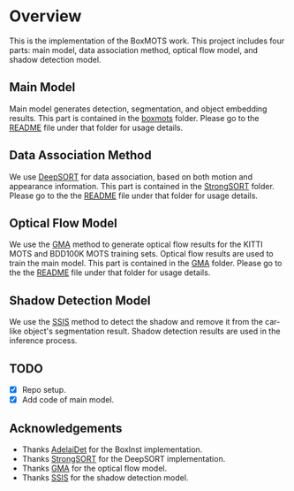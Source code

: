 # Overview
This is the implementation of the BoxMOTS work. This project includes four parts: main model, data association method, optical flow model, and shadow detection model.

## Main Model
Main model generates detection, segmentation, and object embedding results. This part is contained in the [boxmots](boxmots) folder. Please go to the [README](boxmots/README.md) file under that folder for usage details.

## Data Association Method
We use [DeepSORT](https://github.com/dyhBUPT/StrongSORT) for data association, based on both motion and appearance information. This part is contained in the [StrongSORT](StrongSORT) folder. Please go to the the [README](StrongSORT/README.md) file under that folder for usage details.

## Optical Flow Model
We use the [GMA](https://github.com/zacjiang/GMA) method to generate optical flow results for the KITTI MOTS and BDD100K MOTS training sets. Optical flow results are used to train the main model. This part is contained in the [GMA](GMA) folder. Please go to the the [README](GMA/README.md) file under that folder for usage details.

## Shadow Detection Model
We use the [SSIS](https://github.com/stevewongv/SSIS) method to detect the shadow and remove it from the car-like object's segmentation result. Shadow detection results are used in the inference process.

## TODO
- [x] Repo setup.
- [x] Add code of main model.

## Acknowledgements
- Thanks [AdelaiDet](https://github.com/aim-uofa/AdelaiDet) for the BoxInst implementation.
- Thanks [StrongSORT](https://github.com/dyhBUPT/StrongSORT) for the DeepSORT implementation.
- Thanks [GMA](https://github.com/zacjiang/GMA) for the optical flow model.
- Thanks [SSIS](https://github.com/stevewongv/SSIS) for the shadow detection model.
